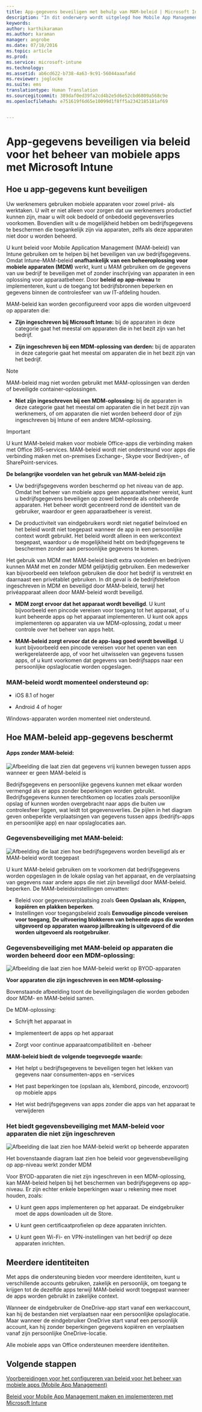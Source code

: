 ```yaml
---
title: App-gegevens beveiligen met behulp van MAM-beleid | Microsoft Intune
description: "In dit onderwerp wordt uitgelegd hoe Mobile App Management-beleid kan helpen bij het beveiligen van uw bedrijfsgegevens, het voorkomen van gegevensverlies, en het gescheiden houden van privégegevens en werkgegevens."
keywords: 
author: karthikaraman
ms.author: karaman
manager: angrobe
ms.date: 07/18/2016
ms.topic: article
ms.prod: 
ms.service: microsoft-intune
ms.technology: 
ms.assetid: ab6cd622-b738-4a63-9c91-56044aaafa6d
ms.reviewer: joglocke
ms.suite: ems
translationtype: Human Translation
ms.sourcegitcommit: 389daf0ed39fa2cd4b2e5d6e52cbd6809a568c9e
ms.openlocfilehash: e751619f6d65e10099d1f8ff5a2342185181af69


---
```


# App-gegevens beveiligen via beleid voor het beheer van mobiele apps met Microsoft Intune

## Hoe u app-gegevens kunt beveiligen
Uw werknemers gebruiken mobiele apparaten voor zowel privé- als werktaken.  U wilt er niet alleen voor zorgen dat uw werknemers productief kunnen zijn, maar u wilt ook bedoeld of onbedoeld gegevensverlies voorkomen.  Bovendien wilt u de mogelijkheid hebben om bedrijfsgegevens te beschermen die toegankelijk zijn via apparaten, zelfs als deze apparaten niet door u worden beheerd.

U kunt beleid voor Mobile Application Management (MAM-beleid) van Intune gebruiken om te helpen bij het beveiligen van uw bedrijfsgegevens. Omdat Intune-MAM-beleid **onafhankelijk van een beheeroplossing voor mobiele apparaten (MDM)** werkt, kunt u MAM gebruiken om de gegevens van uw bedrijf te beveiligen met of zonder inschrijving van apparaten in een oplossing voor apparaatbeheer. Door **beleid op app-niveau** te implementeren, kunt u de toegang tot bedrijfsbronnen beperken en gegevens binnen de controlesfeer van uw IT-afdeling houden.

MAM-beleid kan worden geconfigureerd voor apps die worden uitgevoerd op apparaten die:

- **Zijn ingeschreven bij Microsoft Intune:** bij de apparaten in deze categorie gaat het meestal om apparaten die in het bezit zijn van het bedrijf.

-   **Zijn ingeschreven bij een MDM-oplossing van derden:** bij de apparaten in deze categorie gaat het meestal om apparaten die in het bezit zijn van het bedrijf.

  > [!NOTE]
  > MAM-beleid mag niet worden gebruikt met MAM-oplossingen van derden of beveiligde container-oplossingen.

-   **Niet zijn ingeschreven bij een MDM-oplossing:** bij de apparaten in deze categorie gaat het meestal om apparaten die in het bezit zijn van werknemers, of om apparaten die niet worden beheerd door of zijn ingeschreven bij Intune of een andere MDM-oplossing.

> [!IMPORTANT]
> U kunt MAM-beleid maken voor mobiele Office-apps die verbinding maken met Office 365-services. MAM-beleid wordt niet ondersteund voor apps die verbinding maken met on-premises Exchange-, Skype voor Bedrijven-, of SharePoint-services.

**De belangrijke voordelen van het gebruik van MAM-beleid zijn**

-   Uw bedrijfsgegevens worden beschermd op het niveau van de app.  Omdat het beheer van mobiele apps geen apparaatbeheer vereist, kunt u bedrijfsgegevens beveiligen op zowel beheerde als onbeheerde apparaten. Het beheer wordt gecentreerd rond de identiteit van de gebruiker, waardoor er geen apparaatbeheer is vereist.

-   De productiviteit van eindgebruikers wordt niet negatief beïnvloed en het beleid wordt niet toegepast wanneer de app in een persoonlijke context wordt gebruikt.  Het beleid wordt alleen in een werkcontext toegepast, waardoor u de mogelijkheid hebt om bedrijfsgegevens te beschermen zonder aan persoonlijke gegevens te komen.

Het gebruik van MDM met MAM-beleid biedt extra voordelen en bedrijven kunnen MAM met en zonder MDM gelijktijdig gebruiken. Een medewerker kan bijvoorbeeld een telefoon gebruiken die door het bedrijf is verstrekt en daarnaast een privétablet gebruiken.  In dit geval is de bedrijfstelefoon ingeschreven in MDM en beveiligd door MAM-beleid, terwijl het privéapparaat alleen door MAM-beleid wordt beveiligd.

- **MDM zorgt ervoor dat het apparaat wordt beveiligd**.  U kunt bijvoorbeeld een pincode vereisen voor toegang tot het apparaat, of u kunt beheerde apps op het apparaat implementeren. U kunt ook apps implementeren op apparaten via uw MDM-oplossing, zodat u meer controle over het beheer van apps hebt.

- **MAM-beleid zorgt ervoor dat de app-laag goed wordt beveiligd**. U kunt bijvoorbeeld een pincode vereisen voor het openen van een werkgerelateerde app, of voor het uitwisselen van gegevens tussen apps, of u kunt voorkomen dat gegevens van bedrijfsapps naar een persoonlijke opslaglocatie worden opgeslagen.


### MAM-beleid wordt momenteel ondersteund op:
-   iOS 8.1 of hoger

-   Android 4 of hoger

Windows-apparaten worden momenteel niet ondersteund.
##  Hoe MAM-beleid app-gegevens beschermt

####  Apps zonder MAM-beleid:

![Afbeelding die laat zien dat gegevens vrij kunnen bewegen tussen apps wanneer er geen MAM-beleid is](../media/Apps_without_MAM_policies.png)

Bedrijfsgegevens en persoonlijke gegevens kunnen met elkaar worden vermengd als er apps zonder beperkingen worden gebruikt.  Bedrijfsgegevens kunnen terechtkomen op locaties zoals persoonlijke opslag of kunnen worden overgebracht naar apps die buiten uw controlesfeer liggen, wat leidt tot gegevensverlies. De pijlen in het diagram geven onbeperkte verplaatsingen van gegevens tussen apps (bedrijfs-apps en persoonlijke app) en naar opslaglocaties aan.

### Gegevensbeveiliging met MAM-beleid:

![Afbeelding die laat zien hoe bedrijfsgegevens worden beveiligd als er MAM-beleid wordt toegepast ](../media/Apps_with_mobile_app_policies.png)

U kunt MAM-beleid gebruiken om te voorkomen dat bedrijfsgegevens worden opgeslagen in de lokale opslag van het apparaat, en de verplaatsing van gegevens naar andere apps die niet zijn beveiligd door MAM-beleid. beperken. De MAM-beleidsinstellingen omvatten:
- Beleid voor gegevensverplaatsing zoals **Geen Opslaan als**, **Knippen, kopiëren en plakken beperken**.
- Instellingen voor toegangsbeleid zoals **Eenvoudige pincode vereisen voor toegang**, **De uitvoering blokkeren van beheerde apps die worden uitgevoerd op apparaten waarop jailbreaking is uitgevoerd of die worden uitgevoerd als rootgebruiker**.

### Gegevensbeveiliging met MAM-beleid op apparaten die worden beheerd door een MDM-oplossing:

![Afbeelding die laat zien hoe MAM-beleid werkt op BYOD-apparaten](../media/MAM_BYOD_November.png)

**Voor apparaten die zijn ingeschreven in een MDM-oplossing**-

Bovenstaande afbeelding toont de beveiligingslagen die worden geboden door MDM- en MAM-beleid samen.

De MDM-oplossing:

-   Schrijft het apparaat in

-   Implementeert de apps op het apparaat

-   Zorgt voor continue apparaatcompatibiliteit en -beheer

**MAM-beleid biedt de volgende toegevoegde waarde:**

-   Het helpt u bedrijfsgegevens te beveiligen tegen het lekken van gegevens naar consumenten-apps en -services

-   Het past beperkingen toe (opslaan als, klembord, pincode, enzovoort) op mobiele apps

-   Het wist bedrijfsgegevens van apps zonder die apps van het apparaat te verwijderen


### Het biedt gegevensbeveiliging met MAM-beleid voor apparaten die niet zijn ingeschreven

![Afbeelding die laat zien hoe MAM-beleid werkt op beheerde apparaten](../media/MAM_ManagedDevices_November.png)

Het bovenstaande diagram laat zien hoe beleid voor gegevensbeveiliging op app-niveau werkt zonder MDM

Voor BYOD-apparaten die niet zijn ingeschreven in een MDM-oplossing, kan MAM-beleid helpen bij het beschermen van bedrijfsgegevens op app-niveau.
Er zijn echter enkele beperkingen waar u rekening mee moet houden, zoals:

-   U kunt geen apps implementeren op het apparaat.  De eindgebruiker moet de apps downloaden uit de Store.

-   U kunt geen certificaatprofielen op deze apparaten inrichten.

-   U kunt geen Wi-Fi- en VPN-instellingen van het bedrijf op deze apparaten inrichten.


## Meerdere identiteiten

Met apps die ondersteuning bieden voor meerdere identiteiten, kunt u verschillende accounts gebruiken, zakelijk en persoonlijk, om toegang te krijgen tot de dezelfde apps terwijl MAM-beleid wordt toegepast wanneer de apps worden gebruikt in zakelijke context.  

Wanneer de eindgebruiker de OneDrive-app start vanaf een werkaccount, kan hij de bestanden niet verplaatsen naar een persoonlijke opslaglocatie. Maar wanneer de eindgebruiker OneDrive start vanaf een persoonlijk account, kan hij zonder beperkingen gegevens kopiëren en verplaatsen vanaf zijn persoonlijke OneDrive-locatie.  

Alle mobiele apps van Office ondersteunen meerdere identiteiten.

##  Volgende stappen
[Voorbereidingen voor het configureren van beleid voor het beheer van mobiele apps (Mobile App Management)](get-ready-to-configure-mobile-app-management-policies-with-microsoft-intune.md)

[Beleid voor Mobile App Management maken en implementeren met Microsoft Intune](create-and-deploy-mobile-app-management-policies-with-microsoft-intune.md)



<!--HONumber=Oct16_HO3-->


